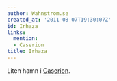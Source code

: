 ```yaml
---
author: Wahnstrom.se
created_at: '2011-08-07T19:30:07Z'
id: Irhaza
links:
  mention:
  - Caserion
title: Irhaza
---
```


Liten hamn i [Caserion].

  [Caserion]: Caserion